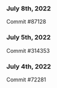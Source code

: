 ### July 8th, 2022

Commit #87128

### July 5th, 2022

Commit #314353


### July 4th, 2022

Commit #72281
